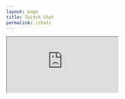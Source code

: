 ```yaml
---
layout: page
title: Twitch Chat
permalink: /chat/
---
```


  <iframe
    class="twitch-chat-iframe"
    src="https://www.twitch.tv/embed/SoumyaK4/chat?darkpopout&parent=soumyak4.in"
    allow="accelerometer; autoplay; encrypted-media; gyroscope; picture-in-picture"
  ></iframe>